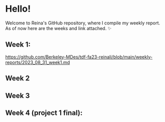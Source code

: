 # Hello!
Welcome to Reina's GitHub repository, where I compile my weekly report. As of now here are the weeks and link attached. :sparkles:

## Week 1: 
https://github.com/Berkeley-MDes/tdf-fa23-reinali/blob/main/weekly-reports/2023_08_31_week1.md

## Week 2
## Week 3
## Week 4 (project 1 final): 


